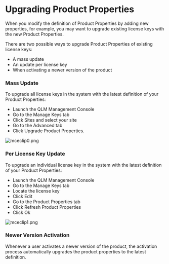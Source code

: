 # Upgrading Product Properties

When you modify the definition of Product Properties by adding new properties, for example, you may want to upgrade existing license keys with the new Product Properties.

There are two possible ways to upgrade Product Properties of existing license keys:

* A mass update
* An update per license key
* When activating a newer version of the product

### Mass Update

To upgrade all license keys in the system with the latest definition of your Product Properties:

* Launch the QLM Management Console
* Go to the Manage Keys tab
* Click Sites and select your site
* Go to the Advanced tab
* Click Upgrade Product Properties.

![mceclip0.png](https://support.soraco.co/hc/article\_attachments/360096333371/mceclip0.png)

### Per License Key Update

To upgrade an individual license key in the system with the latest definition of your Product Properties:

* Launch the QLM Management Console
* Go to the Manage Keys tab
* Locate the license key
* Click Edit
* Go to the Product Properties tab
* Click Refresh Product Properties
* Click Ok

![mceclip1.png](https://support.soraco.co/hc/article\_attachments/360096357212/mceclip1.png)

### Newer Version Activation

Whenever a user activates a newer version of the product, the activation process automatically upgrades the product properties to the latest definition.
